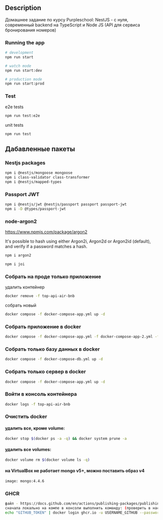 ## Description
Домашнее задание по курсу Purpleschool: NestJS - с нуля, современный backend на TypeScript и Node JS
(API для сервиса бронирования номеров)
### Running the app

```bash
# development
npm run start

# watch mode
npm run start:dev

# production mode
npm run start:prod
```

### Test
e2e tests
```bash
npm run test:e2e
```
unit tests
```bash
npm run test
```

## Дабавленные пакеты

### Nestjs packages
```bash
npm i @nestjs/mongoose mongoose
npm i class-validator class-transformer
npm i @nestjs/mapped-types
```

### Passport JWT
```bash
npm i @nestjs/jwt @nestjs/passport passport passport-jwt
npm i -D @types/passport-jwt
```

### node-argon2
https://www.npmjs.com/package/argon2

It's possible to hash using either Argon2i, Argon2d or Argon2id (default), and verify if a password matches a hash.
```bash
npm i argon2
```

```bash
npm i joi
```

### Собрать на проде только приложение
удалить контейнер
```bash
docker remove -f top-api-air-bnb
```
собрать новый
```bash
docker compose -f docker-compose-app.yml up -d
```

### Собрать приложение в docker
```bash
docker compose -f docker-compose-app.yml -f docker-compose-app-2.yml -f docker-compose-db.yml up -d
```

### Собрать только базу данных в docker
```bash
docker compose -f docker-compose-db.yml up -d
```

### Собрать только сервер в docker
```bash
docker compose -f docker-compose-app.yml up -d
```

### Войти в консоль контейнера
```bash
docker logs -f top-api-air-bnb
```

### Очистить docker
#### удалить все, кроме volume:
```bash
docker stop $(docker ps -a -q) && docker system prune -a
```
#### удалить все volumes: 
```bash
docker volume rm $(docker volume ls -q)
```

#### на VirtualBox не работает mongo v5+, можно поставить образ v4
```bash
image: mongo:4.4.6
```

### GHCR
```bash
файл - https://docs.github.com/en/actions/publishing-packages/publishing-docker-images
сначала локально на компе в консоли выполнить команду: (проверить в настройках гитхаба, чтобы токен не истек)
echo "GITHUB_TOKEN" | docker login ghcr.io -u USERNAME_GITHUB --password-stdin
```